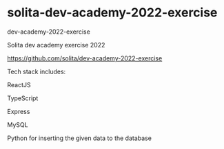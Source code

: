# solita-dev-academy-2022-exercise
dev-academy-2022-exercise

Solita dev academy exercise 2022

https://github.com/solita/dev-academy-2022-exercise

Tech stack includes:

ReactJS

TypeScript

Express

MySQL

Python for inserting the given data to the database
